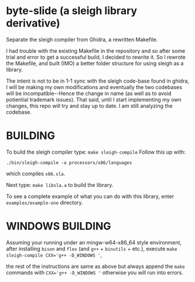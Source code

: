 # byte-slide (a sleigh library derivative)
Separate the sleigh compiler from Ghidra, a rewritten Makefile.

I had trouble with the existing Makefile in the repository and so after some trial and error to get a successful build, I decided to rewrite it. So I rewrote the Makefile, and built (IMO) a better folder structure for using sleigh as a library.

The intent is not to be in 1-1 sync with the sleigh code-base found in ghidra, I will be making my own modifications and eventually the two codebases will be incompatible--Hence the change in name (as well as to avoid potiential trademark issues). That said, until I start implementing my own changes, this repo will try and stay up to date. I am still analyzing the codebase.

# BUILDING
To build the sleigh compiler type: `make sleigh-compile`
Follow this up with:

`./bin/sleigh-compile -a processors/x86/languages`

which compiles `x86.sla`.

Next type: `make libsla.a` to build the library.

To see a complete example of what you can do with this library, enter `examples/example-one` directory.

# WINDOWS BUILDING
Assuming your running under an mingw-w64-x86_64 style environment, after installing `bison` and `flex` (and `g++` + `binutils` + etc.), 
execute `make sleigh-compile CXX='g++ -D_WINDOWS '`, 

the rest of the instructions are same as above but always append the `make` commands with `CXX='g++ -D_WINDOWS '` otherwise you will run into errors.
